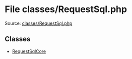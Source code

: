 File classes/RequestSql.php
=========

Source: [classes/RequestSql.php](https://github.com/PrestaShop/PrestaShop/blob/1.6.0.3/classes/RequestSql.php)


Classes
-------

* [RequestSqlCore](class.RequestSqlCore.md)

